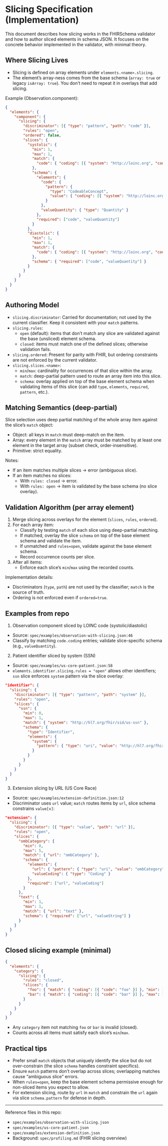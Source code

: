 # Slicing Specification (Implementation)

This document describes how slicing works in the FHIRSchema validator and how to author sliced elements in schema JSON. It focuses on the concrete behavior implemented in the validator, with minimal theory.

## Where Slicing Lives

- Slicing is defined on array elements under `elements.<name>.slicing`.
- The element’s array-ness comes from the base schema (`array: true` or legacy `isArray: true`). You don’t need to repeat it in overlays that add slicing.

Example (Observation.component):

```json
{
  "elements": {
    "component": {
      "slicing": {
        "discriminator": [{ "type": "pattern", "path": "code" }],
        "rules": "open",
        "ordered": false,
        "slices": {
          "systolic": {
            "min": 1,
            "max": 1,
            "match": {
              "code": { "coding": [{ "system": "http://loinc.org", "code": "8480-6" }] }
            },
            "schema": {
              "elements": {
                "code": {
                  "pattern": {
                    "type": "CodeableConcept",
                    "value": { "coding": [{ "system": "http://loinc.org", "code": "8480-6" }] }
                  }
                },
                "valueQuantity": { "type": "Quantity" }
              },
              "required": ["code", "valueQuantity"]
            }
          },
          "diastolic": {
            "min": 1,
            "max": 1,
            "match": {
              "code": { "coding": [{ "system": "http://loinc.org", "code": "8462-4" }] }
            },
            "schema": { "required": ["code", "valueQuantity"] }
          }
        }
      }
    }
  }
}
```

## Authoring Model

- `slicing.discriminator`: Carried for documentation; not used by the current classifier. Keep it consistent with your `match` patterns.
- `slicing.rules`:
  - `open` (default): items that don’t match any slice are validated against the base (unsliced) element schema.
  - `closed`: items must match one of the defined slices; otherwise validation fails.
- `slicing.ordered`: Present for parity with FHIR, but ordering constraints are not enforced by the current validator.
- `slicing.slices.<name>`:
  - `min`/`max`: cardinality for occurrences of that slice within the array.
  - `match`: deep-partial pattern used to route an array item into this slice.
  - `schema`: overlay applied on top of the base element schema when validating items of this slice (can add `type`, `elements`, `required`, `pattern`, etc.).

## Matching Semantics (deep-partial)

Slice selection uses deep partial matching of the whole array item against the slice’s `match` object:

- Object: all keys in `match` must deep-match on the item.
- Array: every element in the `match` array must be matched by at least one element in the target array (subset check, order-insensitive).
- Primitive: strict equality.

Notes:
- If an item matches multiple slices → error (ambiguous slice).
- If an item matches no slices:
  - With `rules: closed` → error.
  - With `rules: open` → item is validated by the base schema (no slice overlay).

## Validation Algorithm (per array element)

1) Merge slicing across overlays for the element (`slices`, `rules`, `ordered`).
2) For each array item:
   - Classify by testing `match` of each slice using deep-partial matching.
   - If matched, overlay the slice `schema` on top of the base element schema and validate the item.
   - If unmatched and `rules=open`, validate against the base element schema.
   - Record occurrence counts per slice.
3) After all items:
   - Enforce each slice’s `min`/`max` using the recorded counts.

Implementation details:
- Discriminators (`type`, `path`) are not used by the classifier; `match` is the source of truth.
- Ordering is not enforced even if `ordered=true`.

## Examples from repo

1) Observation component sliced by LOINC code (systolic/diastolic)
- Source: `spec/examples/observation-with-slicing.json:46`
- Classify by matching `code.coding` entries; validate slice-specific schema (e.g., `valueQuantity`).

2) Patient identifier sliced by system (SSN)
- Source: `spec/examples/us-core-patient.json:58`
- `elements.identifier.slicing.rules = "open"` allows other identifiers; `ssn` slice enforces `system` pattern via the slice overlay:

```json
"identifier": {
  "slicing": {
    "discriminator": [{ "type": "pattern", "path": "system" }],
    "rules": "open",
    "slices": {
      "ssn": {
        "min": 0,
        "max": 1,
        "match": { "system": "http://hl7.org/fhir/sid/us-ssn" },
        "schema": {
          "type": "Identifier",
          "elements": {
            "system": {
              "pattern": { "type": "uri", "value": "http://hl7.org/fhir/sid/us-ssn" }
            }
          }
        }
      }
    }
  }
}
```

3) Extension slicing by URL (US Core Race)
- Source: `spec/examples/extension-definition.json:12`
- Discriminator uses `url` value; `match` routes items by `url`, slice schema constrains `value[x]`:

```json
"extension": {
  "slicing": {
    "discriminator": [{ "type": "value", "path": "url" }],
    "rules": "open",
    "slices": {
      "ombCategory": {
        "min": 0,
        "max": 5,
        "match": { "url": "ombCategory" },
        "schema": {
          "elements": {
            "url": { "pattern": { "type": "uri", "value": "ombCategory" } },
            "valueCoding": { "type": "Coding" }
          },
          "required": ["url", "valueCoding"]
        }
      },
      "text": {
        "min": 1,
        "max": 1,
        "match": { "url": "text" },
        "schema": { "required": ["url", "valueString"] }
      }
    }
  }
}
```

## Closed slicing example (minimal)

```json
{
  "elements": {
    "category": {
      "slicing": {
        "rules": "closed",
        "slices": {
          "foo": { "match": { "coding": [{ "code": "foo" }] }, "min": 1 },
          "bar": { "match": { "coding": [{ "code": "bar" }] }, "max": 1 }
        }
      }
    }
  }
}
```

- Any `category` item not matching `foo` or `bar` is invalid (closed).
- Counts across all items must satisfy each slice’s `min`/`max`.

## Practical tips

- Prefer small `match` objects that uniquely identify the slice but do not over-constrain (the slice `schema` handles constraint specifics).
- Ensure `match` patterns don’t overlap across slices; overlapping matches cause “ambiguous slice” errors.
- When `rules=open`, keep the base element schema permissive enough for non-sliced items you expect to allow.
- For extension slicing, route by `url` in `match` and constrain the `url` again via slice `schema.pattern` for defense in depth.

---

Reference files in this repo:
- `spec/examples/observation-with-slicing.json`
- `spec/examples/us-core-patient.json`
- `spec/examples/extension-definition.json`
- Background: `spec/profiling.md` (FHIR slicing overview)

